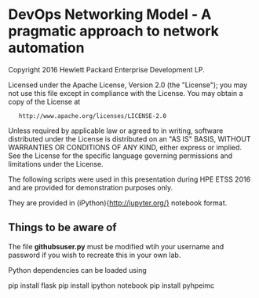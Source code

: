 # DevOps Networking Model - A pragmatic approach to network automation

 Copyright 2016 Hewlett Packard Enterprise Development LP.

   Licensed under the Apache License, Version 2.0 (the "License");
   you may not use this file except in compliance with the License.
   You may obtain a copy of the License at

       http://www.apache.org/licenses/LICENSE-2.0

   Unless required by applicable law or agreed to in writing, software
   distributed under the License is distributed on an "AS IS" BASIS,
   WITHOUT WARRANTIES OR CONDITIONS OF ANY KIND, either express or implied.
   See the License for the specific language governing permissions and
   limitations under the License.

The following scripts were used in this presentation during HPE ETSS 2016 and are provided for demonstration purposes
only.

They are provided in (iPython){http://jupyter.org/} notebook format.

## Things to be aware of

The file **githubsuser.py** must be modified wtih your username and password if you wish to recreate this in your own lab.

 
Python dependencies can be loaded using

pip install flask
pip install ipython notebook
pip install pyhpeimc


